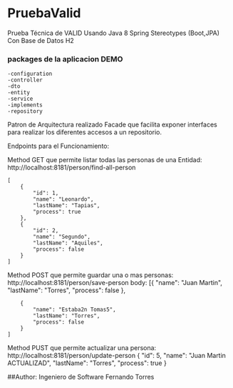 # PruebaValid
Prueba Técnica de VALID
Usando Java 8 Spring Stereotypes (Boot,JPA) Con Base de Datos H2

### packages de la aplicacion DEMO
    -configuration
    -controller
    -dto
    -entity
    -service
    -implements
    -repository

Patron de Arquitectura realizado Facade que facilita exponer interfaces para realizar los diferentes accesos a un repositorio.

Endpoints para el Funcionamiento:

Method GET que permite listar todas las personas de una Entidad:
http://localhost:8181/person/find-all-person

    [
        {
            "id": 1,
            "name": "Leonardo",
            "lastName": "Tapias",
            "process": true
        },
        {
            "id": 2,
            "name": "Segundo",
            "lastName": "Aquiles",
            "process": false
        }
    ] 

Method POST que permite guardar una o mas personas: 
http://localhost:8181/person/save-person
body: 
    [{
            "name": "Juan Martin",
            "lastName": "Torres",
            "process": false
        },

        {
            "name": "Estaba2n Tomas5",
            "lastName": "Torres",
            "process": false
        }
    ]

Method PUST que permite actualizar una persona: 
http://localhost:8181/person/update-person
    {
        "id": 5,
        "name": "Juan Martin ACTUALIZAD",
        "lastName": "Torres",
        "process": true
    }
    
##Author: Ingeniero de Software Fernando Torres     
    





